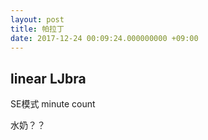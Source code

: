 ```yaml
---
layout: post
title: 帕拉丁
date: 2017-12-24 00:09:24.000000000 +09:00
---
```


## linear LJbra
SE模式 minute count

水奶？？
